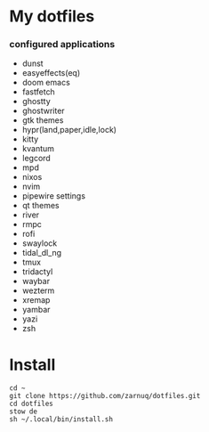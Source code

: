 # My dotfiles
### configured applications
* dunst
* easyeffects(eq)
* doom emacs
* fastfetch
* ghostty
* ghostwriter
* gtk themes
* hypr(land,paper,idle,lock)
* kitty
* kvantum
* legcord
* mpd
* nixos
* nvim
* pipewire settings
* qt themes
* river
* rmpc
* rofi
* swaylock
* tidal_dl_ng
* tmux
* tridactyl
* waybar
* wezterm
* xremap
* yambar
* yazi
* zsh

# Install
```
cd ~
git clone https://github.com/zarnuq/dotfiles.git
cd dotfiles
stow de
sh ~/.local/bin/install.sh
```
